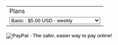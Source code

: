 <form action="https://www.paypal.com/cgi-bin/webscr" method="post" target="_top">
<input type="hidden" name="cmd" value="_s-xclick">
<input type="hidden" name="hosted_button_id" value="6XSYQL6M3ZMMC">
<table>
<tr><td><input type="hidden" name="on0" value="Plans">Plans</td></tr><tr><td><select name="os0">
	<option value="Basic">Basic : $5.00 USD - weekly</option>
	<option value="Standard">Standard : $10.00 USD - monthly</option>
	<option value="Premiem">Premiem : $13.00 USD - monthly</option>
	<option value="Deluxe Edition">Deluxe Edition : $45.00 USD - yearly</option>
</select> </td></tr>
</table>
<input type="hidden" name="currency_code" value="USD">
<input type="image" src="https://www.paypalobjects.com/en_US/i/btn/btn_subscribeCC_LG.gif" border="0" name="submit" alt="PayPal - The safer, easier way to pay online!">
<img alt="" border="0" src="https://www.paypalobjects.com/en_US/i/scr/pixel.gif" width="1" height="1">
</form>
